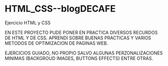 # HTML_CSS--blogDECAFE
Ejercicio HTML y CSS

EN ESTE PROYECTO PUDE PONER EN PRACTICA DIVERSOS RECURDOS DE HTML Y DE CSS. APRENDI SOBRE BUENAS PRACTICAS Y VARIOS METODOS DE OPTIMIZACION DE PAGINAS WEB.

EJERCICIOS GUIADO, NO PROPIO SALVO ALGUNAS PERZONALIZACIONES MINIMAS (BACKGROUD IMAGES, BUTTONS EFFECTS) ENTRE OTRAS.